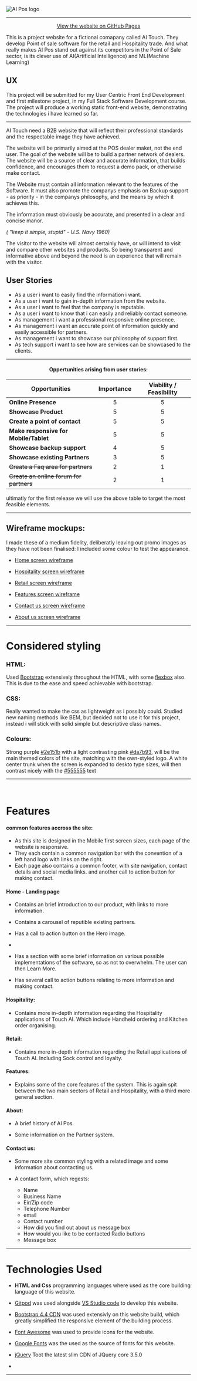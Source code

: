 ![AI Pos logo](https://github.com/Mr-Smyth/ai-touch/blob/master/assets/images/ai-logo.PNG "Site logo")

---











<div align="center">

[View the website on GitHub Pages](https://mr-smyth.github.io/ai-touch/)
</div>


This is a project website for a fictional comapany called AI Touch. They develop Point of sale software for the retail and Hospitality trade.
And what really makes AI Pos stand out against its competitors in the Point of Sale sector, is its clever use of AI(Artificial Intelligence) and ML(Machine Learning)


## UX


This project will be submitted for my User Centric Front End Development and first milestone project, in my Full Stack Software Development course. The project will produce a working static front-end website, demonstrating the technologies i have learned so far.

---

AI Touch need a B2B website that will reflect their professional standards and the respectable image they have achieved.

The website will be primarily aimed at the POS dealer maket, not the end user.
The goal of the website will be to build a partner network of dealers. The website will be a source of clear and accurate information, that builds confidence, and encourages them to request a demo pack, or otherwise make contact.

The Website must contain all information relevant to the features of the Software. It must also promote the companys emphasis on Backup support - as priority - in the companys philosophy, and the means by which it achieves this.

The information must obviously be accurate, and presented in a clear and concise manor.

_( "keep it simple, stupid" - U.S. Navy 1960)_

The visitor to the website will almost certainly have, or will intend to visit and compare other websites and products. So being transparent and informative above and beyond the need is an experience that will remain with the visitor.

## User Stories 

* As a user i want to easily find the information i want.
* As a user i want to gain in-depth information from the website.
* As a user i want to feel that the company is reputable.
* As a user i want to know that i can easily and reliably contact someone.
* As management i want a professional responsive online presence.
* As management i want an accurate point of information quickly and easily accessible for partners.
* As management i want to showcase our philosophy of support first.
* As tech support i want to see how are services can be showcased to the clients.

---
<div align="center">

#### Oppertunities arising from user stories:

</div>

 

|Opportunities | Importance | Viability / Feasibility
|-----|:------:|:-----:|
|**Online Presence** | 5 | 5 |
|**Showcase Product** | 5 | 5 |
|**Create a point of contact** | 5 | 5 |
|**Make responsive for Mobile/Tablet** | 5 | 5 |
|**Showcase backup support**| 4 | 5 |
|**Showcase existing Partners** | 3 | 5 |
|~~Create a Faq area for partners~~ | 2 | 1 |
|~~Create an online forum for partners~~ | 2 | 1 |



ultimatly for the first release we will use the above table to target the most feasible elements.

---

## Wireframe mockups:
I made these of a medium fidelity, deliberatly leaving out promo images as they have not been finalised: I included some colour to test the appearance.

* [Home screen wireframe](https://github.com/Mr-Smyth/ai-touch/blob/master/wireframes/home-screen-wireframe.pdf)

* [Hospitality screen wireframe](https://github.com/Mr-Smyth/ai-touch/blob/master/wireframes/hospitality-screen-wireframe.pdf)

* [Retail screen wireframe](https://github.com/Mr-Smyth/ai-touch/blob/master/wireframes/retail-screen-wireframe.pdf)

* [Features screen wireframe](https://github.com/Mr-Smyth/ai-touch/blob/master/wireframes/features-screen-wireframe.pdf)

* [Contact us screen wireframe](https://github.com/Mr-Smyth/ai-touch/blob/master/wireframes/contact-screen-wireframe.pdf)

* [About us screen wireframe](https://github.com/Mr-Smyth/ai-touch/blob/master/wireframes/about-screen-wireframe.pdf)

---
# Considered styling

### HTML: 

Used [Bootstrap](https://getbootstrap.com) extensively throughout the HTML, with some [flexbox](https://developer.mozilla.org/en-US/docs/Learn/CSS/CSS_layout/Flexbox) also. This is due to the ease and speed achievable with bootstrap.

### CSS:

Really wanted to make the css as lightweight as i possibly could. Studied new naming methods like BEM, but decided not to use it for this project, instead i will stick with solid simple but descriptive class names.

### Colours:

Strong purple [#2e151b](https://www.google.com/search?q=%232e151b&oq=%232e151b&aqs=chrome..69i57.849j0j7&sourceid=chrome&ie=UTF-8) with a light contrasting pink [#da7b93](https://www.google.com/search?q=%23da7b93&oq=%23da7b93&aqs=chrome..69i57.415j0j7&sourceid=chrome&ie=UTF-8), will be the main themed colors of the site, matching with the own-styled logo.
A white center trunk when the screen is expanded to deskto type sizes, will then contrast nicely with the [#555555](https://www.google.com/search?sxsrf=ALeKk02sJ9VZ3SKReOpg0FJiev_ZayEg2A%3A1588278616107&ei=WDWrXqGdBpup1fAP-ZqXiA8&q=%23555555&oq=%23555555&gs_lcp=CgZwc3ktYWIQAzoECCMQJzoICAAQBRAKEB46BAgAEB46BggAEAUQHjoHCAAQFBCHAjoCCAA6BQgAEIMBOgQIABADUJiaCVjVtAlgprkJaABwAHgAgAFziAHoB5IBBDEyLjKYAQCgAQGqAQdnd3Mtd2l6&sclient=psy-ab&ved=0ahUKEwihqd71_pDpAhWbVBUIHXnNBfEQ4dUDCAw&uact=5) text



---

<br>




# Features

#### common features accross the site:
* As this site is designed in the Mobile first screen sizes, each page of the website is responsive. 
* They each contain a common navigation bar with the convention of a left hand logo with links on the right.
* Each page also contains a common footer, with site navigation, contact details and social media links. and another call to action button for making contact.


#### Home - Landing page
* Contains an brief introduction to our product, with links to more information.
  
* Contains a carousel of reputible existing partners.
  
* Has a call to action button on the Hero image.
* 
  
* Has a section with some brief information on various possible implementations of the software, so as not to overwhelm. The user can then Learn More.
  
* Has several call to action buttons relating to more information and making contact.
  
#### Hospitality:
* Contains more in-depth information regarding the Hospitality applications of Touch AI. Which include Handheld ordering and Kitchen order organising.

#### Retail:
* Contains more in-depth information regarding the Retail applications of Touch AI. Including Sock control and loyalty.

#### Features:
* Explains some of the core features of the system. This is again spit between the two main sectors of Retail and Hospitality, with a third more general section.

#### About:
* A brief history of AI Pos.
  
* Some information on the Partner system.


#### Contact us:
* Some more site common styling with a related image and some information about contacting us.
  
* A contact form, which regests:
    * Name
    * Business Name
    * Eir/Zip code
    * Telephone Number
    * email
    * Contact number
    * How did you find out about us message box
    * How would you like to be contacted Radio buttons
    * Message box   


---
<!-- ## Existing Features
* Feature 1 - allows users X to achieve Y, by having them fill out Z
*   ..
*   
For some/all of your features, you may choose to reference the specific project files that implement them, although this is entirely optional.

In addition, you may also use this section to discuss plans for additional features to be implemented in the future:

## Features Left to Implement
  * Another feature idea -->

# Technologies Used

* **HTML and Css** programming languages where used as the core building language of this website.
  
* [Gitpod](https://www.gitpod.io/) was used alongside [VS Studio code](https://code.visualstudio.com/) to develop this website.
  
* [Bootstrap 4.4 CDN](https://getbootstrap.com/docs/4.4/getting-started/download/#bootstrapcdn) was used extensivly on this website build, which greatly simplified the responsive element of the building process.
  
* [Font Awesome](https://fontawesome.com/) was used to provide icons for the website.
  
* [Google Fonts](https://fonts.google.com/) was the used as the source of fonts for this website.

* [jQuery](https://code.jquery.com/) Toot the latest slim CDN of JQuery core 3.5.0

*
  
---
<!-- 
# Testing
In this section, you need to convince the assessor that you have conducted enough testing to legitimately believe that the site works well. Essentially, in this part you will want to go over all of your user stories from the UX section and ensure that they all work as intended, with the project providing an easy and straightforward way for the users to achieve their goals.

Whenever it is feasible, prefer to automate your tests, and if you've done so, provide a brief explanation of your approach, link to the test file(s) and explain how to run them.

For any scenarios that have not been automated, test the user stories manually and provide as much detail as is relevant. A particularly useful form for describing your testing process is via scenarios, such as:

1. Contact form:
   1. Go to the "Contact Us" page.
   2. Try to submit the empty form and verify that an error message about the required fields appears.
   3. Try to submit the form with an invalid email address and verify that a relevant error message appears.
   4. Try to submit the form with all inputs valid and verify that a success message appears.
   
In addition, you should mention in this section how your project looks and works on different browsers and screen sizes.

You should also mention in this section any interesting bugs or problems you discovered during your testing, even if you haven't addressed them yet.

If this section grows too long, you may want to split it off into a separate file and link to it from here.



# Deployment
This section should describe the process you went through to deploy the project to a hosting platform (e.g. GitHub Pages or Heroku).

In particular, you should provide all details of the differences between the deployed version and the development version, if any, including:
* Different values for environment variables (Heroku Config Vars)?
* Different configuration files?
* Separate git branch?
  
In addition, if it is not obvious, you should also describe how to run your code locally.

------------------------------------------------------------------------------------------------------------------


# Credits
## Content
* I read an article by [Clutch](https://clutch.co/seo-firms/resources/meta-tags-that-improve-seo) about must have Meta tags, which led me to add the description Meta Tag to the head element.
* Shadows - Read articles on Box shadows in CSS tricks, implemented the ideas in my own way.
  * H1 text internal shadow, credit to [Designshack](https://designshack.net/articles/css/inner-shadows-in-css-images-text-and-beyond/)
* Used [CSS Gradient](https://cssgradient.io/) to achieve a few subtle background colours
* The text for section Y was copied from the Wikipedia article Z
* 


## Media
* The photos used in this site were obtained from Unsplash and privatly owned by me.
* Logo was designed and created by me, using [Gimp](https://www.gimp.org/) after trying, and gaining some inspiration from free logo design websites such as [free logo design](https://www.freelogodesign.org/) and [Design Hill](https://www.designhill.com/)


## Acknowledgements
* I received inspiration for this project from the eventual realisation of what was said in the instruction. If in doubt stick to something you know.

## Disclaimer
The content and layout of this website is for educational purposes only. -->